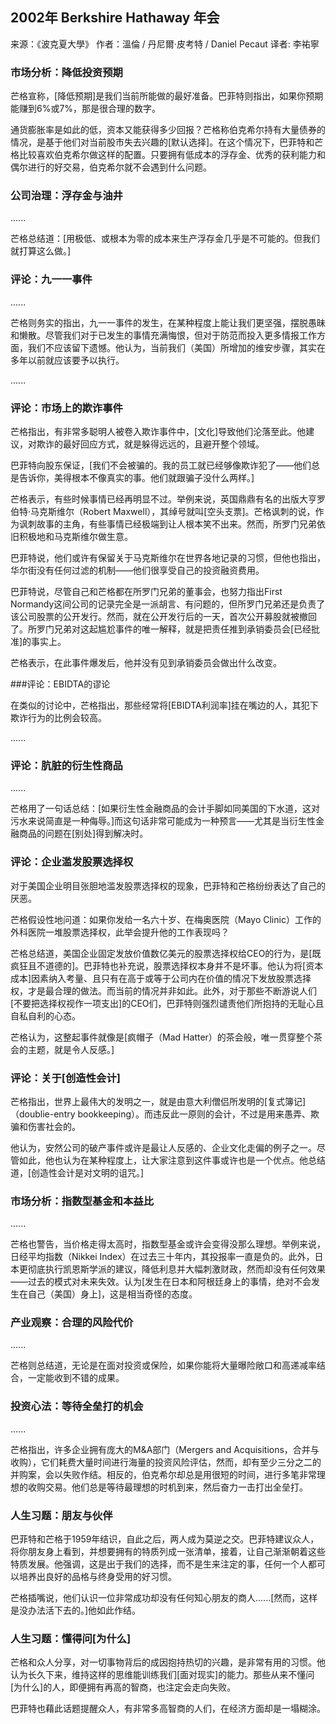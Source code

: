 
## 2002年 Berkshire Hathaway 年会

来源：《波克夏大學》
作者：溫倫 / 丹尼爾·皮考特 / Daniel Pecaut
译者: 李祐寧


### 市场分析：降低投资预期

芒格宣称，[降低预期]是我们当前所能做的最好准备。巴菲特则指出，如果你预期能赚到6%或7%，那是很合理的数字。

通货膨胀率是如此的低，资本又能获得多少回报？芒格称伯克希尔持有大量债券的情况，是基于他们对当前股市失去兴趣的[默认选择]。在这个情况下，巴菲特和芒格比较喜欢伯克希尔做这样的配置。只要拥有低成本的浮存金、优秀的获利能力和偶尔进行的好交易，伯克希尔就不会遇到什么问题。

### 公司治理：浮存金与油井

......

芒格总结道：[用极低、或根本为零的成本来生产浮存金几乎是不可能的。但我们就打算这么做。]

### 评论：九一一事件

......

芒格则务实的指出，九一一事件的发生，在某种程度上能让我们更坚强，摆脱愚昧和懒散。尽管我们对于已发生的事情充满悔恨，但对于防范而投入更多情报工作方面，我们不应该留下遗憾。他认为，当前我们（美国）所增加的维安步骤，其实在多年以前就应该要予以执行。

......

### 评论：市场上的欺诈事件

芒格指出，有非常多聪明人被卷入欺诈事件中，[文化]导致他们沦落至此。他建议，对欺诈的最好回应方式，就是躲得远远的，且避开整个领域。

巴菲特向股东保证，[我们不会被骗的。我的员工就已经够像欺诈犯了——他们总是告诉你，美得根本不像真实的事。他们就跟骗子没什么两样。]

芒格表示，有些时候事情已经再明显不过。举例来说，英国鼎鼎有名的出版大亨罗伯特·马克斯维尔（Robert Maxwell），其绰号就叫[空头支票]。芒格讽刺的说，作为讽刺故事的主角，有些事情已经极端到让人根本笑不出来。然而，所罗门兄弟依旧积极地和马克斯维尔做生意。

巴菲特说，他们或许有保留关于马克斯维尔在世界各地记录的习惯，但他也指出，华尔街没有任何过滤的机制——他们很享受自己的投资融资费用。

巴菲特说，尽管自己和芒格都在所罗门兄弟的董事会，也努力指出First Normandy这间公司的记录完全是一派胡言、有问题的，但所罗门兄弟还是负责了该公司股票的公开发行。然而，就在公开发行后的一天，首次公开募股就被撤回了。所罗门兄弟对这起尴尬事件的唯一解释，就是把责任推到承销委员会[已经批准]的事实上。

芒格表示，在此事件爆发后，他并没有见到承销委员会做出什么改变。

###评论：EBIDTA的谬论

在类似的讨论中，芒格指出，那些经常将[EBIDTA利润率]挂在嘴边的人，其犯下欺诈行为的比例会较高。

......

### 评论：肮脏的衍生性商品

......

芒格用了一句话总结：[如果衍生性金融商品的会计手脚如同美国的下水道，这对污水来说简直是一种侮辱。]而这句话非常可能成为一种预言——尤其是当衍生性金融商品的问题在[别处]得到解决时。

### 评论：企业滥发股票选择权

对于美国企业明目张胆地滥发股票选择权的现象，巴菲特和芒格纷纷表达了自己的厌恶。

芒格假设性地问道：如果你发给一名六十岁、在梅奥医院（Mayo Clinic）工作的外科医院一堆股票选择权，此举会提升他的工作表现吗？

芒格总结道，美国企业固定发放价值数亿美元的股票选择权给CEO的行为，是[既疯狂且不道德的]。巴菲特也补充说，股票选择权本身并不是坏事。他认为将[资本成本]因素纳入考量、且只有在高于或等于公司内在价值的情况下发放股票选择权，才是最合理的做法。而当前的情况并非如此。此外，对于那些不断游说人们[不要把选择权视作一项支出]的CEO们，巴菲特则强烈谴责他们所抱持的无耻心且自私自利的心态。

芒格认为，这整起事件就像是[疯帽子（Mad Hatter）的茶会般，唯一贯穿整个茶会的主题，就是令人反感。]

### 评论：关于[创造性会计]

芒格指出，世界上最伟大的发明之一，就是由意大利僧侣所发明的[复式簿记]（doublie-entry bookkeeping）。而违反此一原则的会计，不过是用来愚弄、欺骗和伤害社会的。

他认为，安然公司的破产事件或许是最让人反感的、企业文化走偏的例子之一。尽管如此，他也认为在某种程度上，让大家注意到这件事或许也是一个优点。他总结道，[创造性会计是对文明的诅咒。]

### 市场分析：指数型基金和本益比

......

芒格也警告，当价格走得太高时，指数型基金或许会变得没那么理想。举例来说，日经平均指数（Nikkei Index）在过去三十年内，其投报率一直是负的。此外，日本更彻底执行凯恩斯学派的建议，降低利息并大幅刺激财政，然而却没有任何效果——过去的模式对未来失效。认为[发生在日本和阿根廷身上的事情，绝对不会发生在自己（美国）身上]，这是相当奇怪的态度。

### 产业观察：合理的风险代价

......

芒格则总结道，无论是在面对投资或保险，如果你能将大量曝险敞口和高递减率结合，一定能收到不错的成果。

### 投资心法：等待全垒打的机会

......

芒格指出，许多企业拥有庞大的M&A部门（Mergers and Acquisitions，合并与收购），它们耗费大量时间进行海量的投资风险评估，然而，却有至少三分之二的并购案，会以失败作结。相反的，伯克希尔却总是用很短的时间，进行多笔非常理想的收购交易。他们总是等待最理想的时机到来，然后奋力一击打出全垒打。

### 人生习题：朋友与伙伴

巴菲特和芒格于1959年结识，自此之后，两人成为莫逆之交。巴菲特建议众人，将你朋友身上看到，并想要拥有的特质列成一张清单，接着，让自己渐渐朝着这些特质发展。他强调，这是出于我们的选择，而不是生来注定的事，任何一个人都可以培养出良好的品格与终身受用的好习惯。

芒格插嘴说，他们认识一位非常成功却没有任何知心朋友的商人......[然而，这样是没办法活下去的。]他如此作结。

### 人生习题：懂得问[为什么]

芒格和众人分享，对一切事物背后的成因抱持热切的兴趣，是非常有用的习惯。他认为长久下来，维持这样的思维能训练我们[面对现实]的能力。那些从来不懂问[为什么]的人，即便拥有再高的智商，也注定会走向失败。

巴菲特也藉此话题提醒众人，有非常多高智商的人们，在经济方面却是一塌糊涂。
